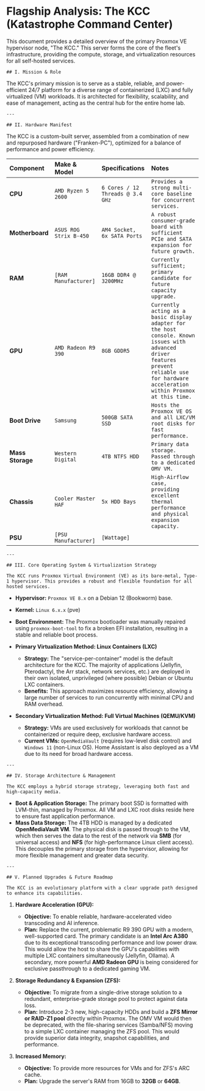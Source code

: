 # Flagship Analysis: The KCC (Katastrophe Command Center)

This document provides a detailed overview of the primary Proxmox VE hypervisor node, "The KCC." This server forms the core of the fleet's infrastructure, providing the compute, storage, and virtualization resources for all self-hosted services.

`## I. Mission & Role`

The KCC's primary mission is to serve as a stable, reliable, and power-efficient 24/7 platform for a diverse range of containerized (LXC) and fully virtualized (VM) workloads. It is architected for flexibility, scalability, and ease of management, acting as the central hub for the entire home lab.

`---`

`## II. Hardware Manifest`

The KCC is a custom-built server, assembled from a combination of new and repurposed hardware ("Franken-PC"), optimized for a balance of performance and power efficiency.

| Component | Make & Model | Specifications | Notes |
| :--- | :--- | :--- | :--- |
| **CPU** | `AMD Ryzen 5 2600` | `6 Cores / 12 Threads @ 3.4 GHz` | `Provides a strong multi-core baseline for concurrent services.` |
| **Motherboard**| `ASUS ROG Strix B-450` | `AM4 Socket, 6x SATA Ports` | `A robust consumer-grade board with sufficient PCIe and SATA expansion for future growth.` |
| **RAM** | `[RAM Manufacturer]` | `16GB DDR4 @ 3200MHz` | `Currently sufficient; primary candidate for future capacity upgrade.` |
| **GPU** | `AMD Radeon R9 390` | `8GB GDDR5` | `Currently acting as a basic display adapter for the host console. Known issues with advanced driver features prevent reliable use for hardware acceleration within Proxmox at this time.` |
| **Boot Drive** | `Samsung` | `500GB SATA SSD` | `Hosts the Proxmox VE OS and all LXC/VM root disks for fast performance.` |
| **Mass Storage**| `Western Digital`| `4TB NTFS HDD` | `Primary data storage. Passed through to a dedicated OMV VM.` |
| **Chassis** | `Cooler Master HAF` | `5x HDD Bays` | `High-Airflow case, providing excellent thermal performance and physical expansion capacity.` |
| **PSU** | `[PSU Manufacturer]` | `[Wattage]` | ` ` |

`---`

`## III. Core Operating System & Virtualization Strategy`

`The KCC runs Proxmox Virtual Environment (VE) as its bare-metal, Type-1 hypervisor. This provides a robust and flexible foundation for all hosted services.`

*   **Hypervisor:** `Proxmox VE 8.x` on a Debian 12 (Bookworm) base.
*   **Kernel:** `Linux 6.x.x` (pve)
*   **Boot Environment:** The Proxmox bootloader was manually repaired using `proxmox-boot-tool` to fix a broken EFI installation, resulting in a stable and reliable boot process.

*   **Primary Virtualization Method: Linux Containers (LXC)**
    *   **Strategy:** The "service-per-container" model is the default architecture for the KCC. The majority of applications (Jellyfin, Pterodactyl, the Arr stack, network services, etc.) are deployed in their own isolated, unprivileged (where possible) Debian or Ubuntu LXC containers.
    *   **Benefits:** This approach maximizes resource efficiency, allowing a large number of services to run concurrently with minimal CPU and RAM overhead.

*   **Secondary Virtualization Method: Full Virtual Machines (QEMU/KVM)**
    *   **Strategy:** VMs are used exclusively for workloads that cannot be containerized or require deep, exclusive hardware access.
    *   **Current VMs:** `OpenMediaVault` (requires low-level disk control) and `Windows 11` (non-Linux OS). Home Assistant is also deployed as a VM due to its need for broad hardware access.

`---`

`## IV. Storage Architecture & Management`

`The KCC employs a hybrid storage strategy, leveraging both fast and high-capacity media.`

*   **Boot & Application Storage:** The primary boot SSD is formatted with LVM-thin, managed by Proxmox. All VM and LXC root disks reside here to ensure fast application performance.
*   **Mass Data Storage:** The 4TB HDD is managed by a dedicated **OpenMediaVault VM**. The physical disk is passed through to the VM, which then serves the data to the rest of the network via **SMB** (for universal access) and **NFS** (for high-performance Linux client access). This decouples the primary storage from the hypervisor, allowing for more flexible management and greater data security.

`---`

`## V. Planned Upgrades & Future Roadmap`

`The KCC is an evolutionary platform with a clear upgrade path designed to enhance its capabilities.`

1.  **Hardware Acceleration (GPU):**
    *   **Objective:** To enable reliable, hardware-accelerated video transcoding and AI inference.
    *   **Plan:** Replace the current, problematic R9 390 GPU with a modern, well-supported card. The primary candidate is an **Intel Arc A380** due to its exceptional transcoding performance and low power draw. This would allow the host to share the GPU's capabilities with multiple LXC containers simultaneously (Jellyfin, Ollama). A secondary, more powerful **AMD Radeon GPU** is being considered for exclusive passthrough to a dedicated gaming VM.

2.  **Storage Redundancy & Expansion (ZFS):**
    *   **Objective:** To migrate from a single-drive storage solution to a redundant, enterprise-grade storage pool to protect against data loss.
    *   **Plan:** Introduce 2-3 new, high-capacity HDDs and build a **ZFS Mirror or RAID-Z1 pool** directly within Proxmox. The OMV VM would then be deprecated, with the file-sharing services (Samba/NFS) moving to a simple LXC container managing the ZFS pool. This would provide superior data integrity, snapshot capabilities, and performance.

3.  **Increased Memory:**
    *   **Objective:** To provide more resources for VMs and for ZFS's ARC cache.
    *   **Plan:** Upgrade the server's RAM from 16GB to **32GB** or **64GB**.